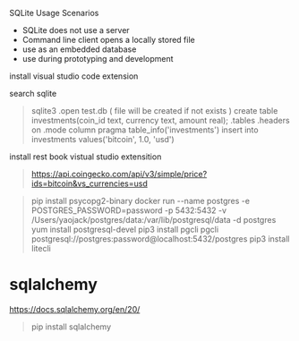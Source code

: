 SQLite Usage Scenarios

+ SQLite does not use a server
+ Command line client opens a locally stored file
+ use as an embedded database
+ use during prototyping and development

install visual studio code extension

search sqlite


> sqlite3 
> .open test.db ( file will be created if not exists )
> create table investments(coin_id text, currency text, amount real);
> .tables
> .headers on
> .mode column 
> pragma table_info('investments')
> insert into investments values('bitcoin', 1.0, 'usd')

install rest book vistual studio extensition

> https://api.coingecko.com/api/v3/simple/price?ids=bitcoin&vs_currencies=usd


> pip install psycopg2-binary
> docker run --name postgres -e POSTGRES_PASSWORD=password -p 5432:5432 -v /Users/yaojack/postgres/data:/var/lib/postgresql/data -d postgres
> yum install postgresql-devel
> pip3 install pgcli
> pgcli postgresql://postgres:password@localhost:5432/postgres
> pip3 install litecli


# sqlalchemy

https://docs.sqlalchemy.org/en/20/

> pip install sqlalchemy



